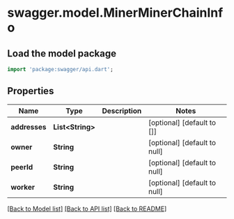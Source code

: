 # swagger.model.MinerMinerChainInfo

## Load the model package
```dart
import 'package:swagger/api.dart';
```

## Properties
Name | Type | Description | Notes
------------ | ------------- | ------------- | -------------
**addresses** | **List&lt;String&gt;** |  | [optional] [default to []]
**owner** | **String** |  | [optional] [default to null]
**peerId** | **String** |  | [optional] [default to null]
**worker** | **String** |  | [optional] [default to null]

[[Back to Model list]](../README.md#documentation-for-models) [[Back to API list]](../README.md#documentation-for-api-endpoints) [[Back to README]](../README.md)

